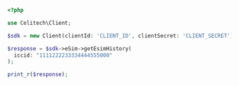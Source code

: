 ```php
<?php

use Celitech\Client;

$sdk = new Client(clientId: 'CLIENT_ID', clientSecret: 'CLIENT_SECRET');

$response = $sdk->eSim->getEsimHistory(
  iccid: "1111222233334444555000"
);

print_r($response);

```


<!-- This file was generated by liblab | https://liblab.com/ -->